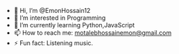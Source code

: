 - 👋 Hi, I’m @EmonHossain12
- 👀 I’m interested in Programming
- 🌱 I’m currently learning Python,JavaScript
- 📫 How to reach me: motalebhossainemon@gmail.com
- ⚡ Fun fact: Listening music.

<!---
EmonHossain12/EmonHossain12 is a ✨ special ✨ repository because its `README.md` (this file) appears on your GitHub profile.
You can click the Preview link to take a look at your changes.
--->
